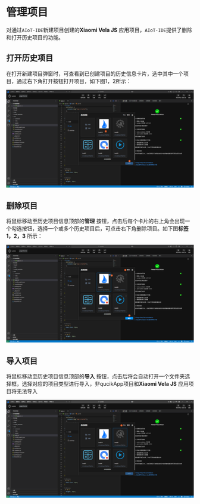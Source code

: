 <!-- 源地址: https://iot.mi.com/vela/quickapp/zh/tools/project/project.html -->

# 管理项目

对通过`AIoT-IDE`新建项目创建的**Xiaomi Vela JS** 应用项目，`AIoT-IDE`提供了删除和打开历史项目的功能。

## 打开历史项目

在打开新建项目弹窗时，可查看到已创建项目的历史信息卡片，选中其中一个项目，通过右下角打开按钮打开项目，如下图1，2所示：

![alt text](../../images/ide-delete-project.a0a34d16.png)

## 删除项目

将鼠标移动至历史项目信息顶部的**管理** 按钮，点击后每个卡片的右上角会出现一个勾选按钮，选择一个或多个历史项目后，可点击右下角删除项目。如下图**标签1，2，3** 所示：

![alt text](../../images/ide-delete-project-1.d8356b1c.png)

## 导入项目

将鼠标移动至历史项目信息顶部的**导入** 按钮，点击后将会自动打开一个文件夹选择框，选择对应的项目类型进行导入，非qucikApp项目和**Xiaomi Vela JS** 应用项目将无法导入

![alt text](../../images/ide-delete-project-2.0081568a.png)
